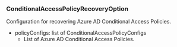 ### ConditionalAccessPolicyRecoveryOption
Configuration for recovering Azure AD Conditional Access Policies.

- policyConfigs: list of ConditionalAccessPolicyConfigs
  - List of Azure AD Conditional Access Policies.
